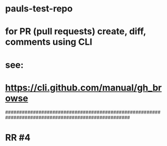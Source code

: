 # pauls-test-repo

# for PR (pull requests) create, diff, comments using CLI
# see:
#   https://cli.github.com/manual/gh_browse
#####################################################################################################
# RR #4
